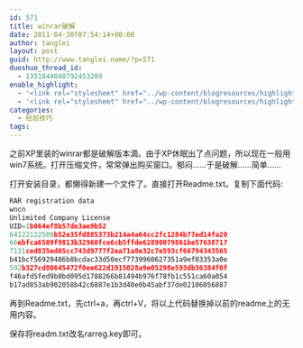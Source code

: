 ```yaml
---
id: 571
title: winrar破解
date: 2011-04-30T07:54:14+00:00
author: tanglei
layout: post
guid: http://www.tanglei.name/?p=571
duoshuo_thread_id:
  - 1351844048792453209
enable_highlight:
  - '<link rel="stylesheet" href="../wp-content/blogresources/highlightconfig/highlight.default.min.css"><script src="../wp-content/blogresources/highlightconfig/jquery-2.1.4.min.js"></script><script src="../wp-content/blogresources/highlightconfig/enable_highlight.js"></script>'
  - '<link rel="stylesheet" href="../wp-content/blogresources/highlightconfig/highlight.default.min.css"><script src="../wp-content/blogresources/highlightconfig/jquery-2.1.4.min.js"></script><script src="../wp-content/blogresources/highlightconfig/enable_highlight.js"></script>'
categories:
  - 经验技巧
tags:
---
```

之前XP里装的winrar都是破解版本滴。由于XP休眠出了点问题，所以现在一般用win7系统。打开压缩文件，常常弹出购买窗口。郁闷……于是破解……简单……

打开安装目录，都懒得新建一个文件了。直接打开Readme.txt。复制下面代码:

```c
RAR registration data
wncn
Unlimited Company License
UID=1b064ef8b57de3ae9b52
64122122509b52e35fd885373b214a4a64cc2fc1284b77ed14fa20
66ebfca6509f9813b32960fce6cb5ffde62890079861be57638717
7131ced835ed65cc743d9777f2ea71a8e32c7e593cf66794343565
b41bcf56929486b8bcdac33d50ecf7739960627351a9ef03353a0e
592b327cd80645472f0ee622d1915028a9e05298e593db36384f0f
f46afd5fed9b0bd095d1788266b81494b976f78fb1c551ca60a054
b17ad853ab902058b42c6887e1b3d40e0b45abf37de02106056887
```

再到Readme.txt，先ctrl+a，再ctrl+V，将以上代码替换掉以前的readme上的无用内容。

保存将readm.txt改名rarreg.key即可。
